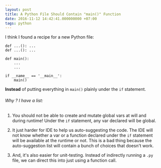 ```yaml
---
layout: post
title: A Python File Should Contain "main()" Function
date: 2016-11-12 14:42:41.000000000 +07:00
tags: python
---
```

I think I found a recipe for a new Python file:

```
def ...(): ...
def ...(): ...

def main():
    ...
    ...

if __name__ == '__main__':
    main()
```

**Instead** of putting everything in `main()` plainly under the `if` statement. 

###### Why ? I have a list:

1. You should not be able to create and mutate global vars at will and during runtime! Under the `if` statement, any var declared will be global.

2. It just harder for IDE to help us auto-suggesting the code. The IDE will not know whether a var or a function declared under the `if` statement will be available at the runtime or not. This is a bad thing because the auto-suggestion list will contain a bunch of choices that doesn't work.

3. And, it's also easier for unit-testing. Instead of indirectly running a `.py` file, we can direct this into just using a function call.
